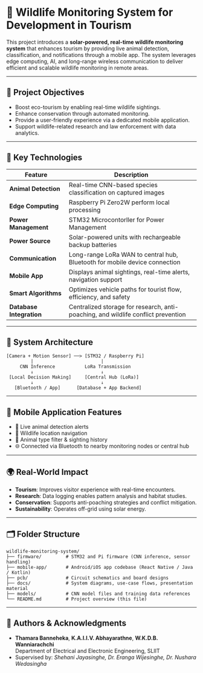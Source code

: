 
# 🐾 Wildlife Monitoring System for Development in Tourism

This project introduces a **solar-powered, real-time wildlife monitoring system** that enhances tourism by providing live animal detection, classification, and notifications through a mobile app. The system leverages edge computing, AI, and long-range wireless communication to deliver efficient and scalable wildlife monitoring in remote areas.

---

## 🎯 Project Objectives

- Boost eco-tourism by enabling real-time wildlife sightings.
- Enhance conservation through automated monitoring.
- Provide a user-friendly experience via a dedicated mobile application.
- Support wildlife-related research and law enforcement with data analytics.

---

## 🔧 Key Technologies

| Feature                    | Description                                                                       |
|----------------------------|-----------------------------------------------------------------------------------|
| **Animal Detection**       | Real-time CNN-based species classification on captured images                     |
| **Edge Computing**         | Raspberry Pi Zero2W perform local processing                                      |
| **Power Management**       | STM32 Microcontorller for Power Management                                        |
| **Power Source**           | Solar-powered units with rechargeable backup batteries                            |
| **Communication**          | Long-range LoRa WAN to central hub, Bluetooth for mobile device connection        |
| **Mobile App**             | Displays animal sightings, real-time alerts, navigation support                   |
| **Smart Algorithms**       | Optimizes vehicle paths for tourist flow, efficiency, and safety                  |
| **Database Integration**   | Centralized storage for research, anti-poaching, and wildlife conflict prevention |

---

## 📐 System Architecture

```
[Camera + Motion Sensor] ──> [STM32 / Raspberry Pi]
         |                         |
     CNN Inference           LoRa Transmission
         ↓                         ↓
 [Local Decision Making]     [Central Hub (LoRa)]
         ↓                         ↓
   [Bluetooth / App]      [Database + App Backend]
```

---

## 📲 Mobile Application Features

- 📸 Live animal detection alerts
- 📍 Wildlife location navigation
- 🐅 Animal type filter & sighting history
- 🌐 Connected via Bluetooth to nearby monitoring nodes or central hub

---

## 🌍 Real-World Impact

- **Tourism**: Improves visitor experience with real-time encounters.
- **Research**: Data logging enables pattern analysis and habitat studies.
- **Conservation**: Supports anti-poaching strategies and conflict mitigation.
- **Sustainability**: Operates off-grid using solar energy.

---

## 🗂️ Folder Structure

```
wildlife-monitoring-system/
├── firmware/         # STM32 and Pi firmware (CNN inference, sensor handling)
├── mobile-app/       # Android/iOS app codebase (React Native / Java / Kotlin)
├── pcb/              # Circuit schematics and board designs
├── docs/             # System diagrams, use-case flows, presentation material
├── models/           # CNN model files and training data references
└── README.md         # Project overview (this file)
```
---

## 👥 Authors & Acknowledgments

- **Thamara Banneheka**, **K.A.I.I.V. Abhayarathne**, **W.K.D.B. Wanniarachchi**  
  Department of Electrical and Electronic Engineering, SLIIT  
- Supervised by: *Shehani Jayasinghe, Dr. Eranga Wijesinghe, Dr. Nushara Wedasingha*